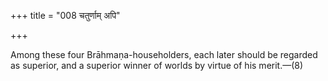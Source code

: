+++
title = "008 चतुर्णाम् अपि"

+++

Among these four Brāhmaṇa-householders, each later should be regarded as superior, and a superior winner of worlds by virtue of his merit.—(8)